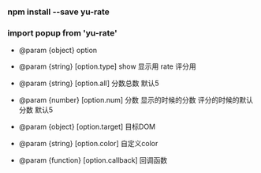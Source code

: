 ### npm install --save yu-rate

### import popup from 'yu-rate'



 * @param {object} option

 * @param {string} [option.type] show 显示用 rate 评分用

 * @param {string} [option.all] 分数总数 默认5

 * @param {number} [option.num] 分数 显示的时候的分数 评分的时候的默认分数 默认5

 * @param {object} [option.target] 目标DOM

 * @param {string} [option.color] 自定义color

 * @param {function} [option.callback] 回调函数


